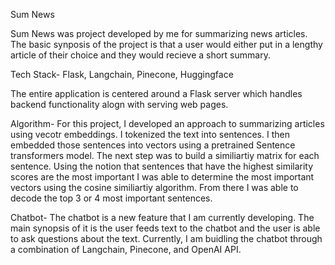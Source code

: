 Sum News

Sum News was project developed by me for summarizing news articles. The basic synposis of the project is that a user would either put in a lengthy article of their choice and they would recieve a short summary.

Tech Stack- Flask, Langchain, Pinecone, Huggingface

The entire application is centered around a Flask server which handles backend functionality alogn with serving web pages. 

Algorithm- For this project, I developed an approach to summarizing articles using vecotr embeddings. I tokenized the text into sentences. I then embedded those sentences into vectors using a pretrained Sentence transformers model. The next step was to build a similiartiy matrix for each sentence. Using the notion that sentences that 
have the highest similarity scores are the most important I was able to determine the most important vectors using the cosine similiartiy algorithm. From there I was able to decode the top 3 or 4 most important sentences.

Chatbot- The chatbot is a new feature that I am currently developing. The main synopsis of it is the user feeds text to the chatbot and the user is able to ask questions about the text. Currently, I am buidling the chatbot through a combination of Langchain, Pinecone, and OpenAI API.
